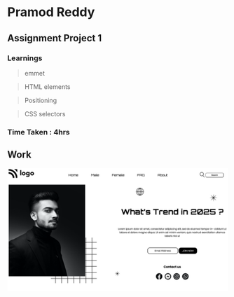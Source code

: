 # Pramod Reddy
## Assignment Project 1

### Learnings
> emmet

> HTML elements

> Positioning

> CSS selectors

### Time Taken : 4hrs
## Work
![project1](/screenshot_project_1.png)